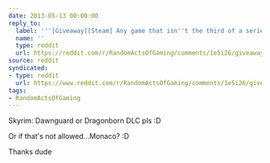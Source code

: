 ```yaml
---
date: 2013-05-13 00:00:00
reply_to:
  label: '''[Giveaway][Steam] Any game that isn''t the third of a series'' on /r/RandomActsOfGaming'
  name: ''
  type: reddit
  url: https://reddit.com/r/RandomActsOfGaming/comments/1e5i26/giveawaysteam_any_game_that_isnt_the_third_of_a/
source: reddit
syndicated:
- type: reddit
  url: https://www.reddit.com/r/RandomActsOfGaming/comments/1e5i26/giveawaysteam_any_game_that_isnt_the_third_of_a/c9xbgno/
tags:
- RandomActsOfGaming
---
```


Skyrim: Dawnguard or Dragonborn DLC pls :D

Or if that's not allowed...Monaco? :D

Thanks dude